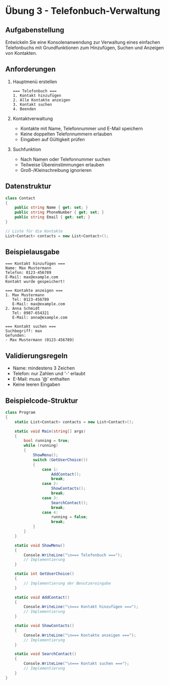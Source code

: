 # Übung 3 - Telefonbuch-Verwaltung

## Aufgabenstellung

Entwickeln Sie eine Konsolenanwendung zur Verwaltung eines einfachen Telefonbuchs mit Grundfunktionen zum Hinzufügen, Suchen und Anzeigen von Kontakten.

## Anforderungen

1. Hauptmenü erstellen
   ```text
   === Telefonbuch ===
   1. Kontakt hinzufügen
   2. Alle Kontakte anzeigen
   3. Kontakt suchen
   4. Beenden
   ```

2. Kontaktverwaltung
   - Kontakte mit Name, Telefonnummer und E-Mail speichern
   - Keine doppelten Telefonnummern erlauben
   - Eingaben auf Gültigkeit prüfen

3. Suchfunktion
   - Nach Namen oder Telefonnummer suchen
   - Teilweise Übereinstimmungen erlauben
   - Groß-/Kleinschreibung ignorieren

## Datenstruktur

```csharp
class Contact
{
    public string Name { get; set; }
    public string PhoneNumber { get; set; }
    public string Email { get; set; }
}

// Liste für die Kontakte
List<Contact> contacts = new List<Contact>();
```

## Beispielausgabe

```text
=== Kontakt hinzufügen ===
Name: Max Mustermann
Telefon: 0123-456789
E-Mail: max@example.com
Kontakt wurde gespeichert!

=== Kontakte anzeigen ===
1. Max Mustermann
   Tel: 0123-456789
   E-Mail: max@example.com
2. Anna Schmidt
   Tel: 0987-654321
   E-Mail: anna@example.com

=== Kontakt suchen ===
Suchbegriff: max
Gefunden:
- Max Mustermann (0123-456789)
```

## Validierungsregeln

- Name: mindestens 3 Zeichen
- Telefon: nur Zahlen und '-' erlaubt
- E-Mail: muss '@' enthalten
- Keine leeren Eingaben

## Beispielcode-Struktur

```csharp
class Program
{
    static List<Contact> contacts = new List<Contact>();

    static void Main(string[] args)
    {
        bool running = true;
        while (running)
        {
            ShowMenu();
            switch (GetUserChoice())
            {
                case 1:
                    AddContact();
                    break;
                case 2:
                    ShowContacts();
                    break;
                case 3:
                    SearchContact();
                    break;
                case 4:
                    running = false;
                    break;
            }
        }
    }

    static void ShowMenu()
    {
        Console.WriteLine("\n=== Telefonbuch ===");
        // Implementierung
    }

    static int GetUserChoice()
    {
        // Implementierung der Benutzereingabe
    }

    static void AddContact()
    {
        Console.WriteLine("\n=== Kontakt hinzufügen ===");
        // Implementierung
    }

    static void ShowContacts()
    {
        Console.WriteLine("\n=== Kontakte anzeigen ===");
        // Implementierung
    }

    static void SearchContact()
    {
        Console.WriteLine("\n=== Kontakt suchen ===");
        // Implementierung
    }
}
```
